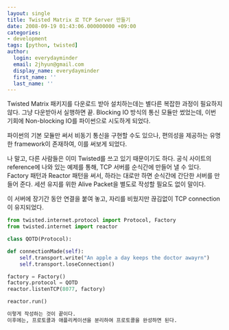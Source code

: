 ```yaml
---
layout: single
title: Twisted Matrix 로 TCP Server 만들기
date: 2008-09-19 01:43:06.000000000 +09:00
categories:
- development
tags: [python, twisted]
author:
  login: everydayminder
  email: 2jhyun@gmail.com
  display_name: everydayminder
  first_name: ''
  last_name: ''
---
```

Twisted Matrix 패키지를 다운로드 받아 설치하는데는 별다른 복잡한 과정이 필요하지 않다. 그냥 다운받아서 실행하면 끝.
Blocking IO 방식의 통신 모듈만 썼었는데,
이번 기회에 Non-blocking IO를 파이썬으로 시도하게 되었다.

파이썬의 기본 모듈만 써서 비동기 통신을 구현할 수도 있으나,
편의성을 제공하는 유명한 framework이 존재하여, 이를 써보게 되었다.

나 말고, 다른 사람들은 이미 Twisted를 쓰고 있기 때문이기도 하다.
공식 사이트의 reference에 나와 있는 예제를 통해, TCP 서버를 순식간에
만들어 낼 수 있다. Factory 패턴과 Reactor 패턴을 써서, 하라는 대로만 하면
순식간에 간단한 서버를 만들어 준다. 세션 유지를 위한 Alive Packet을 별도로
작성할 필요도 없이 말이다. 

이 서버에 장기간 동안 연결을 붙여 놓고, 자리를 비웠지만 끊김없이
TCP connection이 유지되었다.

```python
from twisted.internet.protocol import Protocol, Factory
from twisted.internet import reactor

class QOTD(Protocol):

def connectionMade(self):
	self.transport.write("An apple a day keeps the doctor awayrn")
	self.transport.loseConnection()

factory = Factory()
factory.protocol = QOTD
reactor.listenTCP(8077, factory)

reactor.run()

이렇게 작성하는 것이 끝이다.
이후에는, 프로토콜과 애플리케이션을 분리하여 프로토콜을 완성하면 된다.

